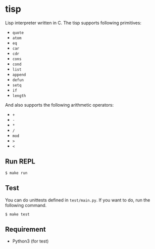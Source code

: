 # tisp

Lisp interpreter written in C.
The tisp supports following primitives:

- `quote`
- `atom`
- `eq`
- `car`
- `cdr`
- `cons`
- `cond`
- `list`
- `append`
- `defun`
- `setq`
- `if`
- `length`

And also supports the following arithmetic operators:

- `+`
- `-`
- `*`
- `/`
- `mod`
- `>`
- `<`

## Run REPL

```
$ make run
```

## Test

You can do unittests defined in `test/main.py`.
If you want to do, run the following command.

```
$ make test
```

## Requirement

- Python3 (for test)
